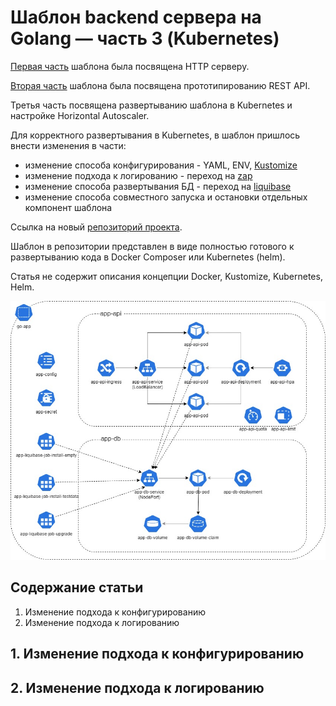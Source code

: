 # Шаблон backend сервера на Golang — часть 3 (Kubernetes)

[Первая часть](https://habr.com/ru/post/492062/) шаблона была посвящена HTTP серверу.

[Вторая часть](https://habr.com/ru/post/500554/) шаблона была посвящена прототипированию REST API.

Третья часть посвящена развертыванию шаблона в Kubernetes и настройке Horizontal Autoscaler.

Для корректного развертывания в Kubernetes, в шаблон пришлось внести изменения в части: 
- изменение способа конфигурирования - YAML, ENV, [Kustomize](https://kustomize.io/)
- изменение подхода к логированию - переход на [zap](go.uber.org/zap)
- изменение способа развертывания БД - переход на [liquibase](https://www.liquibase.org/)
- изменение способа совместного запуска и остановки отдельных компонент шаблона

Ссылка на новый [репозиторий проекта](https://github.com/romapres2010/goapp).

Шаблон в репозитории представлен в виде полностью готового к развертыванию кода в Docker Composer или Kubernetes (helm).

Статья не содержит описания концепции Docker, Kustomize, Kubernetes, Helm.

![Архитектура развертывания в Kubernetes](https://github.com/romapres2010/goapp/raw/master/doc/diagram/APP%20-%20Kebernates.jpg)

<cut />


## Содержание статьи
1. Изменение подхода к конфигурированию
2. Изменение подхода к логированию


## 1. Изменение подхода к конфигурированию


## 2. Изменение подхода к логированию

